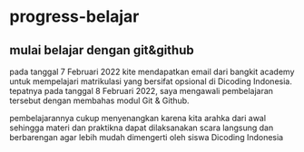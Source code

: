 # progress-belajar
## mulai belajar dengan git&amp;github

pada tanggal 7 Februari 2022
kite mendapatkan email dari bangkit academy untuk mempelajari matrikulasi yang bersifat opsional di Dicoding Indonesia.
tepatnya pada tanggal 8 Februari 2022, saya mengawali pembelajaran tersebut dengan membahas modul Git & Github.

pembelajarannya cukup menyenangkan karena kita arahka dari awal sehingga materi dan praktikna dapat dilaksanakan scara langsung dan berbarengan agar lebih mudah dimengerti 
oleh siswa Dicoding Indonesia
